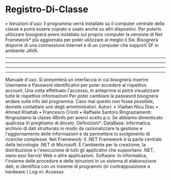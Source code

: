 # Registro-Di-Classe



•	Istruzioni d'uso: Il programma verrà installato su il computer centrale della classe e potrà essere copiato e usato anche su altri dispositivi. Per poterlo utilizzare bisognerà avere installato sul proprio computer la versione di Net Framework* più aggiornata per poter utilizzare al meglio il Sw. Bisognerà disporre di una connessione internet e di un computer che supporti SF in ambiente JAVA.
________________________________________
________________________________________
________________________________________
________________________________________
Manuale d'uso: Si presenterà un interfaccia in cui bisognerà inserire Username e Password identificativi per poter accedere al rispettivo account. Una volta effettuato l'accesso, in anteprima si potrà visualizzare tutte le rispettive informazioni Per poter cambiare la password bisognerà andare sulle info del programma. Caso mai questo non fosse possibile, dovrete contattare uno degli amministratori.
Autori:
•	Vladian Nicu Diac
•	Ahmed Khattab
•	Francesco Criniti
•	Raffaele Santoro
Ringraziamenti:
Ringraziamo la classe 4Binfo per averci scelto
p.s: Se abbiamo dimenticato qualcosa Vi preghiamo di dircelo.
Definizioni*: DataBase: informatica, archivio di dati strutturato in modo da razionalizzare la gestione e l'aggiornamento delle informazioni e da permettere lo svolgimento di ricerche complesse. Net Framework: Il .NET Framework è la parte centrale della tecnologia .NET di Microsoft. È l'ambiente per la creazione, la distribuzione e l'esecuzione di tutti gli applicativi che supportano .NET, siano essi Servizi Web o altre applicazioni. Software: In informatica, l'insieme delle procedure e delle istruzioni in un sistema di elaborazione dati; si identifica con un insieme di programmi (in contrapposizione a hardware ) Log-in: Accesso

